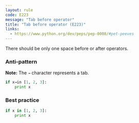 ```yaml
---
layout: rule
code: E223
message: "Tab before operator"
title: "Tab before operator (E223)"
links:
  - https://www.python.org/dev/peps/pep-0008/#pet-peeves
---
```


There should be only one space before or after operators.

### Anti-pattern

**Note:** The `→` character represents a tab.

```python
if x→in [1, 2, 3]:
    print x
```

### Best practice

```python
if x in [1, 2, 3]:
    print x
```
